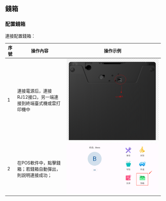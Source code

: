 ## 錢箱
### 配置錢箱
連接配置錢箱：

| 序號 | 操作內容               | 操作示例                                                                                                                                                                                                       |
|----|--------------------|------------------------------------------------------------------------------------------------------------------------------------------------------------------------------------------------------------|
| 1  | 連接電源后，連接RJ12接口，另一端連接到終端臺式機或雲打印機中     | ![](https://github.com/VIDA101/Proton-docs-VIDA/blob/main/docs/source/images/%E9%8C%A2%E7%AE%B1-1%20(2).png?raw=true) |
| 2  | 在POS軟件中，點擊錢箱；若錢箱自動彈出，則説明連接成功；    | ![](https://raw.githubusercontent.com/VIDA101/Proton-docs-VIDA/main/docs/source/images/%E9%8C%A2%E7%AE%B1-1%20(1).png)  |
